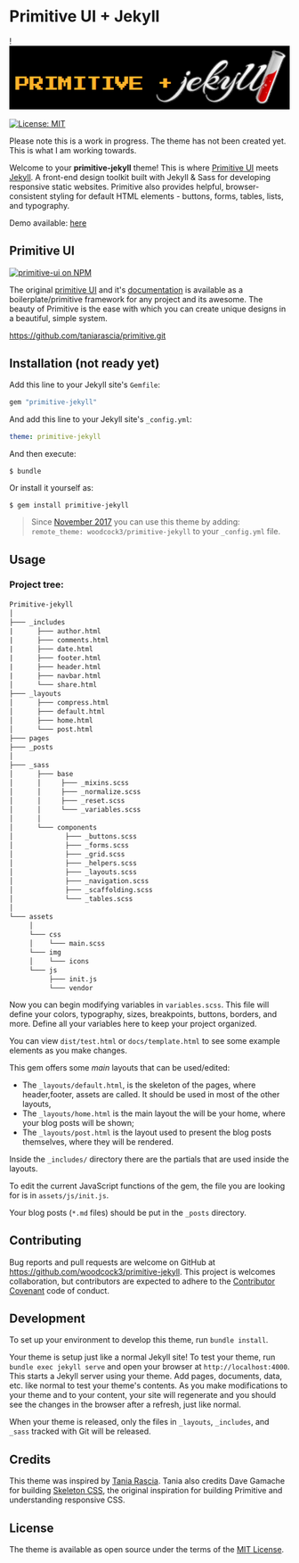 # Primitive UI + Jekyll

! ![Primitive + Jekyll](assets/img/primitive-jekyll.png)

[![License: MIT](https://img.shields.io/badge/License-MIT-blue.svg)](https://opensource.org/licenses/MIT)

Please note this is a work in progress. The theme has not been created yet. This is what I am working towards. 

Welcome to your **primitive-jekyll** theme! This is where [Primitive UI](https://taniarascia.github.io/primitive) meets [Jekyll](https://jekyllrb.com/). A front-end design toolkit built with Jekyll & Sass for developing responsive static websites. Primitive also provides helpful, browser-consistent styling for default HTML elements - buttons, forms, tables, lists, and typography.

Demo available: [here](http://woodcock3.github.io/primitive-jekyll/)


## Primitive UI

[![primitive-ui on NPM](https://img.shields.io/npm/v/primitive-ui.svg?color=green&label=primitive-ui)](https://www.npmjs.com/package/primitive-ui)

The original [primitive UI](https://taniarascia.github.io/primitive) and it's [documentation](https://taniarascia.github.io/primitive) is available as a boilerplate/primitive framework for any project and its awesome. The beauty of Primitive is the ease with which you can create unique designs in a beautiful, simple system.

https://github.com/taniarascia/primitive.git


## Installation (not ready yet)

Add this line to your Jekyll site's `Gemfile`:

```ruby
gem "primitive-jekyll"
```

And add this line to your Jekyll site's `_config.yml`:

```yaml
theme: primitive-jekyll
```

And then execute:

    $ bundle

Or install it yourself as:

    $ gem install primitive-jekyll


> Since [November 2017](https://blog.github.com/2017-11-29-use-any-theme-with-github-pages/) you can use this theme by adding: `remote_theme: woodcock3/primitive-jekyll` to your `_config.yml` file.


## Usage

### Project tree:
```
Primitive-jekyll    
│
├─── _includes   
|      ├─── author.html
|      ├─── comments.html
|      ├─── date.html
|      ├─── footer.html
|      ├─── header.html
|      ├─── navbar.html
│      └─── share.html
├─── _layouts
│      ├─── compress.html
│      ├─── default.html
│      ├─── home.html
│      └─── post.html
├─── pages
├─── _posts
│
├─── _sass
│      ├─── base
│      │     ├─── _mixins.scss
│      │     ├─── _normalize.scss
│      │     ├─── _reset.scss
│      │     └─── _variables.scss
│      │
│      └─── components
│             ├─── _buttons.scss
│             ├─── _forms.scss
│             ├─── _grid.scss
│             ├─── _helpers.scss
│             ├─── _layouts.scss
│             ├─── _navigation.scss
│             ├─── _scaffolding.scss
│             └─── _tables.scss
│     
└─── assets
     │
     └─── css
     │    └─── main.scss
     └─── img
     │    └─── icons
     └─── js
          ├─── init.js
          └─── vendor
```

Now you can begin modifying variables in `variables.scss`. This file will define your colors, typography, sizes, breakpoints, buttons, borders, and more. Define all your variables here to keep your project organized.

You can view `dist/test.html` or `docs/template.html` to see some example elements as you make changes.

This gem offers some *main* layouts that can be used/edited:
- The `_layouts/default.html`, is the skeleton of the pages, where header,footer, assets are called. It should be used in most of the other layouts,
- The `_layouts/home.html` is the main layout the will be your home, where your blog posts will be shown;
- The `_layouts/post.html` is the layout used to present the blog posts themselves, where they will be rendered.

Inside the `_includes/` directory there are the partials that are used inside the layouts.

To edit the current JavaScript functions of the gem, the file you are looking for is in `assets/js/init.js`.

Your blog posts (`*.md` files) should be put in the `_posts` directory.

## Contributing

Bug reports and pull requests are welcome on GitHub at https://github.com/woodcock3/primitive-jekyll. This project is welcomes collaboration, but contributors are expected to adhere to the [Contributor Covenant](http://contributor-covenant.org) code of conduct.

## Development

To set up your environment to develop this theme, run `bundle install`.

Your theme is setup just like a normal Jekyll site! To test your theme, run `bundle exec jekyll serve` and open your browser at `http://localhost:4000`. This starts a Jekyll server using your theme. Add pages, documents, data, etc. like normal to test your theme's contents. As you make modifications to your theme and to your content, your site will regenerate and you should see the changes in the browser after a refresh, just like normal.

When your theme is released, only the files in `_layouts`, `_includes`, and `_sass` tracked with Git will be released.

## Credits

This theme was inspired by [Tania Rascia](https://www.taniarascia.com). Tania also credits Dave Gamache for building [Skeleton CSS](http://getskeleton.com/), the original inspiration for building Primitive and understanding responsive CSS.


## License

The theme is available as open source under the terms of the [MIT License](https://opensource.org/licenses/MIT).


